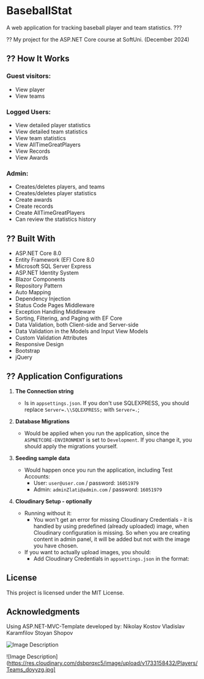 ﻿# BaseballStat
A web application for tracking baseball player and team statistics. ???

?? My project for the ASP.NET Core course at SoftUni. (December 2024)

## ?? How It Works

### Guest visitors:
- View player 
- View teams

### Logged Users:
- View detailed player statistics
- View detailed team statistics
- View team statistics
- View AllTimeGreatPlayers
- View Records
- View Awards


### Admin:
- Creates/deletes players, and teams
- Creates/deletes player statistics
- Create awards
- Create records
- Create AllTimeGreatPlayers
- Can review the statistics history

## ?? Built With
- ASP.NET Core 8.0
- Entity Framework (EF) Core 8.0
- Microsoft SQL Server Express
- ASP.NET Identity System
- Blazor Components
- Repository Pattern
- Auto Mapping
- Dependency Injection
- Status Code Pages Middleware
- Exception Handling Middleware
- Sorting, Filtering, and Paging with EF Core
- Data Validation, both Client-side and Server-side
- Data Validation in the Models and Input View Models
- Custom Validation Attributes
- Responsive Design
- Bootstrap
- jQuery

## ?? Application Configurations

1. **The Connection string**
   - Is in `appsettings.json`. If you don't use SQLEXPRESS, you should replace `Server=.\\SQLEXPRESS;` with `Server=.`;

2. **Database Migrations**
   - Would be applied when you run the application, since the `ASPNETCORE-ENVIRONMENT` is set to `Development`. If you change it, you should apply the migrations yourself.

3. **Seeding sample data**
   - Would happen once you run the application, including Test Accounts:
     - User: `user@user.com` / password: `16051979`
     - Admin: `adminZlati@admin.com` / password: `16051979`

4. **Cloudinary Setup - optionally**
   - Running without it:
     - You won't get an error for missing Cloudinary Credentials - it is handled by using predefined (already uploaded) image, when Cloudinary configuration is missing. So when you are creating content in admin panel, it will be added but not with the image you have chosen.
   - If you want to actually upload images, you should:
     - Add Cloudinary Credentials in `appsettings.json` in the format:

## License
This project is licensed under the MIT License.

## Acknowledgments
Using ASP.NET-MVC-Template developed by:
Nikolay Kostov
Vladislav Karamfilov
Stoyan Shopov

![Image Description](https://res.cloudinary.com/dsbprqxc5/image/upload/v1733158152/Players/BaseballStat_xsallf.jpg)

![Image Description](https://res.cloudinary.com/dsbprqxc5/image/upload/v1733158432/Players/Teams_doyyzg.jpg]